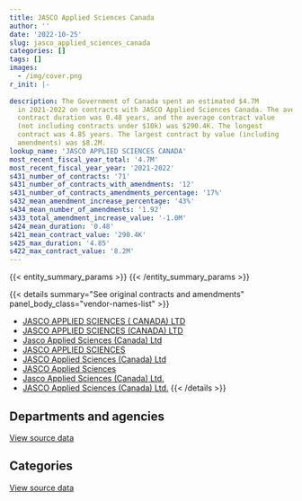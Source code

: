 ```yaml
---
title: JASCO Applied Sciences Canada
author: ''
date: '2022-10-25'
slug: jasco_applied_sciences_canada
categories: []
tags: []
images:
  - /img/cover.png
r_init: |-
  
description: The Government of Canada spent an estimated $4.7M
  in 2021-2022 on contracts with JASCO Applied Sciences Canada. The average
  contract duration was 0.48 years, and the average contract value
  (not including contracts under $10k) was $290.4K. The longest
  contract was 4.85 years. The largest contract by value (including
  amendments) was $8.2M.
lookup_name: 'JASCO APPLIED SCIENCES CANADA'
most_recent_fiscal_year_total: '4.7M'
most_recent_fiscal_year_year: '2021-2022'
s431_number_of_contracts: '71'
s431_number_of_contracts_with_amendments: '12'
s431_number_of_contracts_amendments_percentage: '17%'
s432_mean_amendment_increase_percentage: '43%'
s434_mean_number_of_amendments: '1.92'
s433_total_amendment_increase_value: '-1.0M'
s424_mean_duration: '0.48'
s421_mean_contract_value: '290.4K'
s425_max_duration: '4.85'
s422_max_contract_value: '8.2M'
---
```


<script src="/rmarkdown-libs/htmlwidgets/htmlwidgets.js"></script>
<link href="/rmarkdown-libs/datatables-css/datatables-crosstalk.css" rel="stylesheet" />
<script src="/rmarkdown-libs/datatables-binding/datatables.js"></script>
<script src="/rmarkdown-libs/jquery/jquery-3.6.0.min.js"></script>
<link href="/rmarkdown-libs/dt-core-bootstrap/css/dataTables.bootstrap.min.css" rel="stylesheet" />
<link href="/rmarkdown-libs/dt-core-bootstrap/css/dataTables.bootstrap.extra.css" rel="stylesheet" />
<script src="/rmarkdown-libs/dt-core-bootstrap/js/jquery.dataTables.min.js"></script>
<script src="/rmarkdown-libs/dt-core-bootstrap/js/dataTables.bootstrap.min.js"></script>
<link href="/rmarkdown-libs/crosstalk/css/crosstalk.min.css" rel="stylesheet" />
<script src="/rmarkdown-libs/crosstalk/js/crosstalk.min.js"></script>
<script src="/rmarkdown-libs/htmlwidgets/htmlwidgets.js"></script>
<link href="/rmarkdown-libs/datatables-css/datatables-crosstalk.css" rel="stylesheet" />
<script src="/rmarkdown-libs/datatables-binding/datatables.js"></script>
<script src="/rmarkdown-libs/jquery/jquery-3.6.0.min.js"></script>
<link href="/rmarkdown-libs/dt-core-bootstrap/css/dataTables.bootstrap.min.css" rel="stylesheet" />
<link href="/rmarkdown-libs/dt-core-bootstrap/css/dataTables.bootstrap.extra.css" rel="stylesheet" />
<script src="/rmarkdown-libs/dt-core-bootstrap/js/jquery.dataTables.min.js"></script>
<script src="/rmarkdown-libs/dt-core-bootstrap/js/dataTables.bootstrap.min.js"></script>
<link href="/rmarkdown-libs/crosstalk/css/crosstalk.min.css" rel="stylesheet" />
<script src="/rmarkdown-libs/crosstalk/js/crosstalk.min.js"></script>

{{< entity_summary_params >}}
{{< /entity_summary_params >}}

{{< details summary="See original contracts and amendments" panel_body_class="vendor-names-list" >}}
- [JASCO APPLIED SCIENCES ( CANADA) LTD](https://search.open.canada.ca/en/ct/?sort=contract_value_f%20desc&page=1&search_text=%22JASCO%20APPLIED%20SCIENCES%20%28%20CANADA%29%20LTD%22)
- [JASCO APPLIED SCIENCES (CANADA) LTD](https://search.open.canada.ca/en/ct/?sort=contract_value_f%20desc&page=1&search_text=%22JASCO%20APPLIED%20SCIENCES%20%28CANADA%29%20LTD%22)
- [Jasco Applied Sciences (Canada) Ltd](https://search.open.canada.ca/en/ct/?sort=contract_value_f%20desc&page=1&search_text=%22Jasco%20Applied%20Sciences%20%28Canada%29%20Ltd%22)
- [JASCO APPLIED SCIENCES](https://search.open.canada.ca/en/ct/?sort=contract_value_f%20desc&page=1&search_text=%22JASCO%20APPLIED%20SCIENCES%22)
- [JASCO Applied Sciences (Canada) Ltd](https://search.open.canada.ca/en/ct/?sort=contract_value_f%20desc&page=1&search_text=%22JASCO%20Applied%20Sciences%20%28Canada%29%20Ltd%22)
- [JASCO Applied Sciences](https://search.open.canada.ca/en/ct/?sort=contract_value_f%20desc&page=1&search_text=%22JASCO%20Applied%20Sciences%22)
- [Jasco Applied Sciences (Canada) Ltd.](https://search.open.canada.ca/en/ct/?sort=contract_value_f%20desc&page=1&search_text=%22Jasco%20Applied%20Sciences%20%28Canada%29%20Ltd.%22)
- [JASCO Applied Sciences (Canada) Ltd.](https://search.open.canada.ca/en/ct/?sort=contract_value_f%20desc&page=1&search_text=%22JASCO%20Applied%20Sciences%20%28Canada%29%20Ltd.%22)
{{< /details >}}

## Departments and agencies

<div id="htmlwidget-1" style="width:100%;height:auto;" class="datatables html-widget"></div>
<script type="application/json" data-for="htmlwidget-1">{"x":{"style":"bootstrap","filter":"none","vertical":false,"data":[["<a href=\"/departments/dfo-mpo/\">Fisheries and Oceans Canada<\/a>","<a href=\"/departments/dnd-mdn/\">National Defence<\/a>","<a href=\"/departments/ic/\">Innovation, Science and Economic Development Canada<\/a>","<a href=\"/departments/pc/\">Parks Canada<\/a>","<a href=\"/departments/pwgsc-tpsgc/\">Public Services and Procurement Canada<\/a>","<a href=\"/departments/tc/\">Transport Canada<\/a>"],[1143132.59,180471.64,null,74865,null,1049498.39],[1043756.97,19475.36,null,68161.8,null,2310073.94],[435667.03,null,null,26772.38,178036.71,2095367.82],[342143.88,356500,492952.39,39843.83,649147.26,2814746.71]],"container":"<table class=\"table table-striped table-hover row-border order-column display\">\n  <thead>\n    <tr>\n      <th>Department<\/th>\n      <th>2018-2019<\/th>\n      <th>2019-2020<\/th>\n      <th>2020-2021<\/th>\n      <th>2021-2022<\/th>\n    <\/tr>\n  <\/thead>\n<\/table>","options":{"order":[[4,"desc"]],"pageLength":10,"autoWidth":true,"columnDefs":[{"targets":1,"render":"function(data, type, row, meta) {\n    return type !== 'display' ? data : DTWidget.formatCurrency(data, \"$\", 2, 3, \",\", \".\", true, null);\n  }"},{"targets":2,"render":"function(data, type, row, meta) {\n    return type !== 'display' ? data : DTWidget.formatCurrency(data, \"$\", 2, 3, \",\", \".\", true, null);\n  }"},{"targets":3,"render":"function(data, type, row, meta) {\n    return type !== 'display' ? data : DTWidget.formatCurrency(data, \"$\", 2, 3, \",\", \".\", true, null);\n  }"},{"targets":4,"render":"function(data, type, row, meta) {\n    return type !== 'display' ? data : DTWidget.formatCurrency(data, \"$\", 2, 3, \",\", \".\", true, null);\n  }"},{"width":"16%","targets":[1,2,3,4]},{"className":"dt-right","targets":[1,2,3,4]}],"orderClasses":false}},"evals":["options.columnDefs.0.render","options.columnDefs.1.render","options.columnDefs.2.render","options.columnDefs.3.render"],"jsHooks":[]}</script>
<p class="text-right">
<a href="https://github.com/GoC-Spending/contracts-data/tree/main/data/out/vendors/jasco_applied_sciences_canada/summary_by_fiscal_year_by_department.csv" class="source-data-link btn btn-link">View source data</a>
</p>

## Categories

<div id="htmlwidget-2" style="width:100%;height:auto;" class="datatables html-widget"></div>
<script type="application/json" data-for="htmlwidget-2">{"x":{"style":"bootstrap","filter":"none","vertical":false,"data":[["<a href=\"/categories/facilities_and_construction/\">Facilities and construction<\/a>","<a href=\"/categories/professional_services/\">Professional services<\/a>","<a href=\"/categories/information_technology/\">Information technology<\/a>","<a href=\"/categories/medical/\">Medical<\/a>","<a href=\"/categories/industrial_products_and_services/\">Industrial products and services<\/a>","<a href=\"/categories/human_capital/\">Human capital<\/a>"],[748192.39,744970.8,null,null,910169.44,44635],[1943417.89,685342.93,null,null,812707.25,null],[2028225.66,490219.54,null,null,196923.75,20475],[1960947.86,2163524.81,8400,179338.9,383122.5,null]],"container":"<table class=\"table table-striped table-hover row-border order-column display\">\n  <thead>\n    <tr>\n      <th>Category<\/th>\n      <th>2018-2019<\/th>\n      <th>2019-2020<\/th>\n      <th>2020-2021<\/th>\n      <th>2021-2022<\/th>\n    <\/tr>\n  <\/thead>\n<\/table>","options":{"order":[[4,"desc"]],"dom":"t","pageLength":30,"autoWidth":true,"columnDefs":[{"targets":1,"render":"function(data, type, row, meta) {\n    return type !== 'display' ? data : DTWidget.formatCurrency(data, \"$\", 2, 3, \",\", \".\", true, null);\n  }"},{"targets":2,"render":"function(data, type, row, meta) {\n    return type !== 'display' ? data : DTWidget.formatCurrency(data, \"$\", 2, 3, \",\", \".\", true, null);\n  }"},{"targets":3,"render":"function(data, type, row, meta) {\n    return type !== 'display' ? data : DTWidget.formatCurrency(data, \"$\", 2, 3, \",\", \".\", true, null);\n  }"},{"targets":4,"render":"function(data, type, row, meta) {\n    return type !== 'display' ? data : DTWidget.formatCurrency(data, \"$\", 2, 3, \",\", \".\", true, null);\n  }"},{"width":"16%","targets":[1,2,3,4]},{"className":"dt-right","targets":[1,2,3,4]}],"orderClasses":false,"lengthMenu":[10,25,30,50,100]}},"evals":["options.columnDefs.0.render","options.columnDefs.1.render","options.columnDefs.2.render","options.columnDefs.3.render"],"jsHooks":[]}</script>
<p class="text-right">
<a href="https://github.com/GoC-Spending/contracts-data/tree/main/data/out/vendors/jasco_applied_sciences_canada/summary_by_fiscal_year_by_category.csv" class="source-data-link btn btn-link">View source data</a>
</p>
